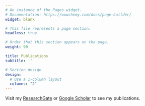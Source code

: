 ```yaml
---
# An instance of the Pages widget.
# Documentation: https://wowchemy.com/docs/page-builder/
widget: blank

# This file represents a page section.
headless: true

# Order that this section appears on the page.
weight: 90

title: Publications
subtitle: ''

# Section design
design:
  # Use a 1-column layout
  columns: "2"
---
```


Visit my [ResearchGate](https://www.researchgate.net/profile/Giancarlo-Moron-Correa) or [Google Scholar](https://scholar.google.com/citations?user=jg4hcWEAAAAJ&hl=es) to see my publications. 